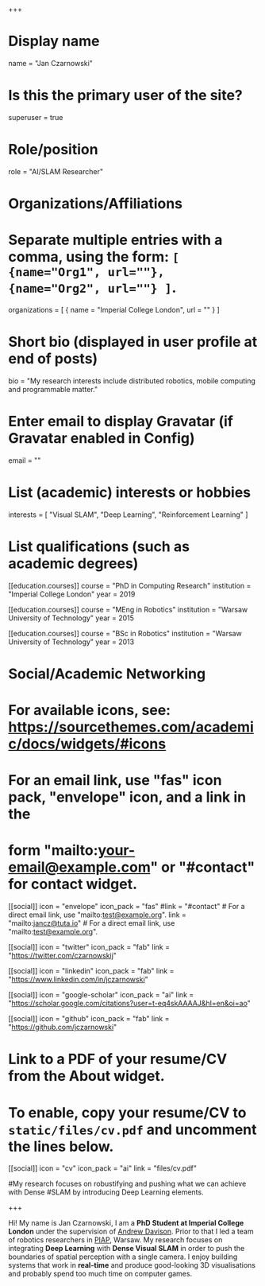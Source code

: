+++
# Display name
name = "Jan Czarnowski"

# Is this the primary user of the site?
superuser = true

# Role/position
role = "AI/SLAM Researcher"

# Organizations/Affiliations
#   Separate multiple entries with a comma, using the form: `[ {name="Org1", url=""}, {name="Org2", url=""} ]`.
organizations = [ { name = "Imperial College London", url = "" } ]

# Short bio (displayed in user profile at end of posts)
bio = "My research interests include distributed robotics, mobile computing and programmable matter."

# Enter email to display Gravatar (if Gravatar enabled in Config)
email = ""

# List (academic) interests or hobbies
interests = [
  "Visual SLAM",
  "Deep Learning",
  "Reinforcement Learning"
]

# List qualifications (such as academic degrees)
[[education.courses]]
  course = "PhD in Computing Research"
  institution = "Imperial College London"
  year = 2019

[[education.courses]]
  course = "MEng in Robotics"
  institution = "Warsaw University of Technology"
  year = 2015

[[education.courses]]
  course = "BSc in Robotics"
  institution = "Warsaw University of Technology"
  year = 2013

# Social/Academic Networking
# For available icons, see: https://sourcethemes.com/academic/docs/widgets/#icons
#   For an email link, use "fas" icon pack, "envelope" icon, and a link in the
#   form "mailto:your-email@example.com" or "#contact" for contact widget.

[[social]]
  icon = "envelope"
  icon_pack = "fas"
  #link = "#contact"  # For a direct email link, use "mailto:test@example.org".
  link = "mailto:jancz@tuta.io"  # For a direct email link, use "mailto:test@example.org".

[[social]]
  icon = "twitter"
  icon_pack = "fab"
  link = "https://twitter.com/czarnowskij"

[[social]]
  icon = "linkedin"
  icon_pack = "fab"
  link = "https://www.linkedin.com/in/jczarnowski"

[[social]]
  icon = "google-scholar"
  icon_pack = "ai"
  link = "https://scholar.google.com/citations?user=t-eq4skAAAAJ&hl=en&oi=ao"

[[social]]
  icon = "github"
  icon_pack = "fab"
  link = "https://github.com/jczarnowski"

# Link to a PDF of your resume/CV from the About widget.
# To enable, copy your resume/CV to `static/files/cv.pdf` and uncomment the lines below.
[[social]]
  icon = "cv"
  icon_pack = "ai"
  link = "files/cv.pdf"

#My research focuses on robustifying and pushing what we can achieve with Dense
#SLAM by introducing Deep Learning elements.

+++

Hi! My name is Jan Czarnowski, I am a **PhD Student at Imperial College London** under the
supervision of [Andrew Davison](https://www.doc.ic.ac.uk/~ajd). Prior to that I led a team of
robotics researchers in [PIAP](https://piap.pl/en), Warsaw. 
My research focuses on integrating **Deep Learning** with **Dense Visual SLAM** in
order to push the boundaries of spatial perception with a single camera.
I enjoy building systems that work in **real-time** and produce good-looking 3D visualisations
and probably spend too much time on computer games.
